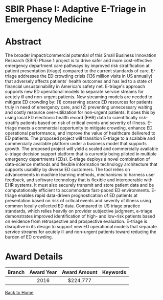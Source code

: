 
SBIR Phase I: Adaptive E-Triage in Emergency Medicine
=====================================================

# Abstract


The broader impact/commercial potential of this Small Business Innovation Research (SBIR) Phase 1 project is to drive safer and more cost-effective emergency department care pathways by improved risk stratification at patient presentation (triage) compared to the current standards of care. E-triage addresses the ED crowding crisis (136 million visits in US annually) that adversely affects patients' health outcomes and has led to a state of financial unsustainability in America's safety net. E-triage's approach supports new ED operational models to separate service streams for acutely ill and non-urgent patients. New streaming models are needed to mitigate ED crowding by: (1) conserving scarce ED resources for patients truly in need of emergency care, and (2) preventing unnecessary waiting and costly resource over-utilization for non-urgent patients. It does this by using local ED electronic health record (EHR) data to scientifically risk-stratify patients based on risk of critical events and severity of illness. E-triage meets a commercial opportunity to mitigate crowding, enhance ED operational performance, and improve the value of healthcare delivered to ED patients. The proposed project will transition E-triage to a scalable and commercially available platform under a business model that supports growth. The proposed project will yield a scaled and commercially available e-triage decision support platform that is currently being piloted in multiple emergency departments (EDs). E-triage deploys a novel combination of data-science methods and flexible information technology architecture that supports usability by diverse ED customers. The tool relies on advancements in machine learning methods, mechanisms to harness user feedback, and software technology that is flexible and interoperable with EHR systems. It must also securely transmit and store patient data and be computationally efficient to accommodate fast-paced ED environments. E-triage enables rapid data-driven prognostication of ED patients at presentation based on risk of critical events and severity of illness using common locally collected ED data. Compared to US triage practice standards, which relies heavily on provider subjective judgment, e-triage demonstrates improved identification of high- and low-risk patients based on evidence from retrospective and prospective evaluation. E-triage is disruptive in its design to support new ED operational models that separate service streams for acutely ill and non-urgent patients toward reducing the burden of ED crowding.  

# Award Details

|Branch|Award Year|Award Amount|Keywords|
| :---: | :---: | :---: | :---: |
||2016|$224,777||
  
  


[Back to Home](https://github.com/chrischow/dod_sbir_awards/Reports/JT/#250)